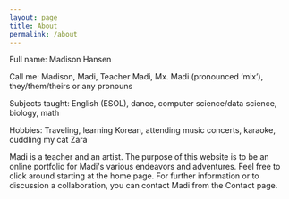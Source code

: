 ```yaml
---
layout: page
title: About
permalink: /about
---
```


Full name: Madison Hansen

Call me: Madison, Madi, Teacher Madi, Mx. Madi (pronounced ‘mix’), they/them/theirs or any pronouns

Subjects taught: English (ESOL), dance, computer science/data science, biology, math

Hobbies: Traveling, learning Korean, attending music concerts, karaoke, cuddling my cat Zara

Madi is a teacher and an artist. The purpose of this website is to be an online portfolio for Madi's various endeavors and adventures. Feel free to click around starting at the home page. For further information or to discussion a collaboration, you can contact Madi from the Contact page.
